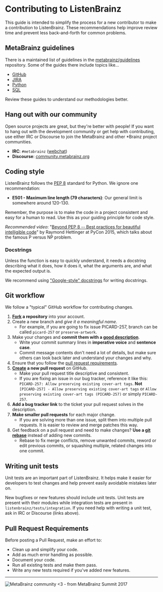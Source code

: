 # Contributing to ListenBrainz

This guide is intended to simplify the process for a new contributor to make a
contribution to ListenBrainz. These recommendations help improve review time and
prevent less back-and-forth for common problems.


## MetaBrainz guidelines

There is a maintained list of guidelines in the
[metabrainz/guidelines](https://github.com/metabrainz/guidelines) repository.
Some of the guides there include topics like…

* [GitHub](https://github.com/metabrainz/guidelines/blob/master/GitHub.md)
* [JIRA](https://github.com/metabrainz/guidelines/blob/master/Jira.md)
* [Python](https://github.com/metabrainz/guidelines/blob/master/Python.md)
* [SQL](https://github.com/metabrainz/guidelines/blob/master/SQL.md)

Review these guides to understand our methodologies better.


## Hang out with our community

Open source projects are great, but they're better with people! If you want to
hang out with the development community or get help with contributing, use
either IRC or Discourse to join the MetaBrainz and other \*Brainz project
communities.

* **IRC**: `#metabrainz` ([webchat](https://webchat.freenode.net/?channels=metabrainz))
* **Discourse**: [community.metabrainz.org](https://community.metabrainz.org/
  "MetaBrainz Community Discourse")


## Coding style

ListenBrainz follows the [PEP 8](https://www.python.org/dev/peps/pep-0008/)
standard for Python. We ignore one recommendation:

* **E501 - Maximum line length (79 characters)**: Our general limit is somewhere
  around 120-130.

Remember, the purpose is to make the code in a project consistent and easy for a
human to read. Use this as your guiding principle for code style.

_Recommended video_:
"[Beyond PEP 8 -- Best practices for beautiful intelligible code](https://www.youtube.com/watch?v=wf-BqAjZb8M)"
by Raymond Hettinger at PyCon 2015, which talks about the famous P versus NP
problem.

### Docstrings

Unless the function is easy to quickly understand, it needs a docstring
describing what it does, how it does it, what the arguments are, and what
the expected output is.

We recommend using
["Google-style" docstrings](https://google.github.io/styleguide/pyguide.html?showone=Comments#Comments)
for writing docstrings.


## Git workflow

We follow a "typical" GitHub workflow for contributing changes.

1. **[Fork](https://help.github.com/articles/fork-a-repo/) a repository** into
   your account.
2. Create a new branch and _give it a meaningful name_.
    * For example, if you are going to fix issue PICARD-257, branch can be called `picard-257` or `preserve-artwork`.
3. Make your changes and **commit them with a
[good description](http://tbaggery.com/2008/04/19/a-note-about-git-commit-messages.html)**.
    * Write your commit summary lines in **imperative voice** and **sentence case**.
    * Commit message contents don't need a lot of details, but make sure others
      can look back later and understand your changes and why.
4. Ensure that you follow the [pull request requirements](#pull-request-requirements).
5. **[Create](https://help.github.com/articles/creating-a-pull-request/) a new
   pull request** on GitHub.
    * Make your pull request title descriptive and consistent.
    * If you are fixing an issue in our bug tracker, reference it like this:
      `PICARD-257: Allow preserving existing cover-art tags`. **Not**
      `[PICARD-257] - Allow preserving existing cover-art tags` or `Allow
      preserving existing cover-art tags (PICARD-257)` or simply `PICARD-257`.
6. **Add a bug tracker link** to the ticket your pull request solves in the
   description.
7. **Make smaller pull requests** for each major change.
    * If you are solving more than one issue, split them into multiple pull
      requests. It is easier to review and merge patches this way.
8. Get feedback on a pull request and need to make changes? **Use a
   [git rebase](https://help.github.com/articles/about-git-rebase/)** instead of
   adding new commits.
    * Rebase to fix merge conflicts, remove unwanted commits, reword or edit
      previous commits, or squashing multiple, related changes into one commit.


## Writing unit tests

Unit tests are an important part of ListenBrainz. It helps make it easier for
developers to test changes and help prevent easily avoidable mistakes later on.

New bugfixes or new features should include unit tests. Unit tests are present
with their modules while integration tests are present in
`listenbrainz/tests/integration`. If you need help with writing a unit test, ask
in IRC or Discourse (links above).

## Pull Request Requirements

Before posting a Pull Request, make an effort to:

* Clean up and simplify your code.
* Add as much error handling as possible.
* Document your code.
* Run all existing tests and make them pass.
* Write any new tests required if you've added new features.

---

![MetaBrainz community \<3 - from MetaBrainz Summit 2017](https://musicbrainz.files.wordpress.com/2017/11/meb.jpg?w=625 "MetaBrainz community <3 - from MetaBrainz Summit 2017")

